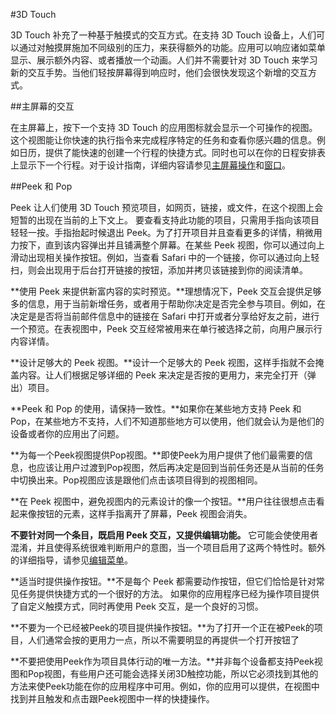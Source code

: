 
#3D Touch

3D Touch 补充了一种基于触摸式的交互方式。在支持 3D Touch 设备上，人们可以通过对触摸屏施加不同级别的压力，来获得额外的功能。应用可以响应诸如菜单显示、展示额外内容、或者播放一个动画。人们并不需要针对 3D Touch 来学习新的交互手势。当他们轻按屏幕得到响应时，他们会很快发现这个新增的交互方式。

##主屏幕的交互

在主屏幕上，按下一个支持 3D Touch 的应用图标就会显示一个可操作的视图。这个视图能让你快速的执行指令来完成程序特定的任务和查看你感兴趣的信息。例如日历，提供了能快速的创建一个行程的快捷方式。同时也可以在你的日程安排表上显示下一个行程。对于设计指南，详细内容请参见[主屏幕操作](https://developer.apple.com/ios/human-interface-guidelines/extensions/home-screen-actions/)和[窗口](https://developer.apple.com/ios/human-interface-guidelines/extensions/widgets/)。

##Peek 和 Pop

Peek 让人们使用 3D Touch 预览项目，如网页，链接，或文件，在这个视图上会短暂的出现在当前的上下文上。
要查看支持此功能的项目，只需用手指向该项目轻轻一按。手指抬起时候退出 Peek。为了打开项目并且查看更多的详情，稍微用力按下，直到该内容弹出并且铺满整个屏幕。在某些 Peek 视图，你可以通过向上滑动出现相关操作按钮。例如，当查看 Safari 中的一个链接，你可以通过向上轻扫，则会出现用于后台打开链接的按钮，添加并拷贝该链接到你的阅读清单。

**使用 Peek 来提供新富内容的实时预览。**理想情况下，Peek 交互会提供足够多的信息，用于当前新增任务，或者用于帮助你决定是否完全参与项目。例如，在决定是是否将当前邮件信息中的链接在 Safari 中打开或者分享给好友之前，进行一个预览。在表视图中，Peek 交互经常被用来在单行被选择之前，向用户展示行内容详情。

**设计足够大的 Peek 视图。**设计一个足够大的 Peek 视图，这样手指就不会掩盖内容。让人们根据足够详细的 Peek 来决定是否按的更用力，来完全打开（弹出）项目。

**Peek 和 Pop 的使用，请保持一致性。**如果你在某些地方支持 Peek 和 Pop，在某些地方不支持，人们不知道那些地方可以使用，他们就会认为是他们的设备或者你的应用出了问题。

**为每一个Peek视图提供Pop视图。**即使Peek为用户提供了他们最需要的信息，也应该让用户过渡到Pop视图，然后再决定是回到当前任务还是从当前的任务中切换出来。Pop视图应该是跟他们点击该项目得到的视图相同。

**在 Peek 视图中，避免视图内的元素设计的像一个按钮。**用户往往很想点击看起来像按钮的元素，这样手指离开了屏幕，Peek 视图会消失。

**不要针对同一个条目，既启用 Peek 交互，又提供编辑功能。** 它可能会使使用者混淆，并且使得系统很难判断用户的意图，当一个项目启用了这两个特性时。额外的详细指导，请参见[编辑菜单](https://developer.apple.com/ios/human-interface-guidelines/ui-controls/edit-menus/)。

**适当时提供操作按钮。**不是每个 Peek 都需要动作按钮，但它们恰恰是针对常见任务提供快捷方式的一个很好的方法。 如果你的应用程序已经为操作项目提供了自定义触摸方式，同时再使用 Peek 交互，是一个良好的习惯。

**不要为一个已经被Peek的项目提供操作按钮。**为了打开一个正在被Peek的项目，人们通常会按的更用力一点，所以不需要明显的再提供一个打开按钮了

**不要把使用Peek作为项目具体行动的唯一方法。**并非每个设备都支持Peek视图和Pop视图，有些用户还可能会选择关闭3D触控功能，所以它必须找到其他的方法来使Peek功能在你的应用程序中可用。例如，你的应用可以提供，在视图中找到并且触发和点击跟Peek视图中一样的快捷操作。





